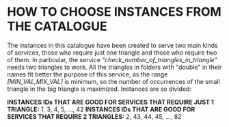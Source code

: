 # HOW TO CHOOSE INSTANCES FROM THE CATALOGUE

The instances in this catalogue have been created to serve two main kinds of services, those who require just one triangle and those who require two of them. 
In particular, the service *"check_number_of_triangles_in_triangle"* needs two triangles to work. All the triangles in folders with "double" in their names 
fit better the purpose of this service, as the range *[MIN_VAL,MIX_VAL]* is minimum, so the number of occurrences of the small triangle in the big triangle is maximized.
Instances are so divided:

**INSTANCES IDs THAT ARE GOOD FOR SERVICES THAT REQUIRE JUST 1 TRIANGLE:** 1, 3, 4, 5, ..., 42
**INSTANCES IDs THAT ARE GOOD FOR SERVICES THAT REQUIRE 2 TRIANGLES:** 2, 43, 44, 45, ..., 82

